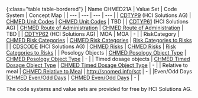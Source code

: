 
{:class="table table-bordered"}
| Name CHMED21A | Value Set | Code System | Concept Map |
| --- | --- | --- | --- |
| [CDTYP9](https://index.hcisolutions.ch/index/current/get.aspx?schema=CODE&keytype=CDTYP&key=9) (HCI Solutions AG) | [CHMED Unit Codes](ValueSet-chmed-valueset-cdtyp9.html) | [CHMED Unit Codes](CodeSystem-chmed-codesystem-cdtyp9.html) | TBD |
| [CDTYP61](https://index.hcisolutions.ch/index/current/get.aspx?schema=CODE&keytype=CDTYP&key=61&xsl=table.xslt) (HCI Solutions AG) | [CHMED Route of Administration](ValueSet-chmed-valueset-cdtyp61.html) | [CHMED Route of Administration](CodeSystem-chmed-codesystem-cdtyp61.html) | TBD |
| [CDTYP62](https://index.hcisolutions.ch/index/current/get.aspx?schema=CODE&keytype=CDTYP&key=62&xsl=table.xslt) (HCI Solutions AG) | MOA | MOA | - |
| RiskCategory | [CHMED Risk Categories](ValueSet-chmed-valueset-risks-category.html) | [CHMED Risk Categories](CodeSystem-chmed-codesystem-risks-category.html) | [Risk Categories to Risks](ConceptMap-RiskCategories-to-Risks.html) |
| [CDSCODE](https://index.hcisolutions.ch/DataDoc/element/cdscode) (HCI Solutions AG) | [CHMED Risks](ValueSet-chmed-valueset-risks-cdscode.html) | [CHMED Risks](CodeSystem-chmed-codesystem-risks-cdscode.html) | [Risk Categories to Risks](ConceptMap-RiskCategories-to-Risks.html) |
| Posology Objects | [CHMED Posology Object Type](ValueSet-chmed-valueset-posology-object-type.html) | [CHMED Posology Object Type](CodeSystem-chmed-codesystem-posology-object-type.html) | - |
| Timed dosage objects | [CHMED Timed Dosage Object Type](ValueSet-chmed-valueset-timed-dosage-object-type.html) | [CHMED Timed Dosage Object Type](CodeSystem-chmed-codesystem-timed-dosage-object-type.html) | - |
| Relative to meal | [CHMED Relative to Meal](ValueSet-chmed-valueset-relative-to-meal.html) | <http://snomed.info/sct> | - |
|Even/Odd Days |[CHMED Even/Odd Days](ValueSet-chmed-valueset-even-odd-days.html) | [CHMED Even/Odd Days](CodeSystem-chmed-codesystem-even-odd-days.html) | - |


The code systems and value sets are provided for free by HCI Solutions AG.